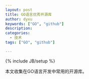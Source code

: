 ```yaml
---
layout: post
title: GO语言优秀开源库
author: dyxu
keywords: ["GO", "github"]
description:
categories:
  - 技术
tags: ["GO", "github"]

---
```

{% include JB/setup %}

本文收集在GO语言开发中常用的开源库。